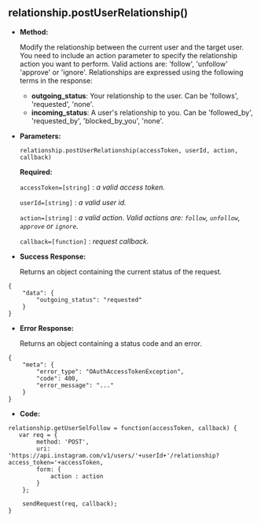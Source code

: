 **relationship.postUserRelationship()**
----

* **Method:**
  
	Modify the relationship between the current user and the target user. You need to include an action parameter to specify the relationship action you want to perform. Valid actions are: 'follow', 'unfollow' 'approve' or 'ignore'. Relationships are expressed using the following terms in the response:

    * **outgoing_status**: Your relationship to the user. Can be 'follows', 'requested', 'none'.
    * **incoming_status**: A user's relationship to you. Can be 'followed_by', 'requested_by', 'blocked_by_you', 'none'.    
	
*  **Parameters:**

	```
	relationship.postUserRelationship(accessToken, userId, action, callback)
	```

   **Required:**
 
   `accessToken=[string]` : *a valid access token.*

   `userId=[string]` : *a valid user id.*

   `action=[string]` : *a valid action. Valid actions are: `follow`, `unfollow`, `approve` or `ignore`.*
   
   `callback=[function]` : *request callback.*
   

* **Success Response:**
	
    Returns an object containing the current status of the request.
	
```
{
    "data": {
        "outgoing_status": "requested"
    }
}
```
 
* **Error Response:**
	
    Returns an object containing a status code and an error.
	
```
{
	"meta": {
		"error_type": "OAuthAccessTokenException",
		"code": 400,
		"error_message": "..."
	}
}
```

* **Code:**

```
relationship.getUserSelFollow = function(accessToken, callback) {
   var req = {
        method: 'POST',
        uri: 'https://api.instagram.com/v1/users/'+userId+'/relationship?access_token='+accessToken,
        form: {
            action : action
        }
    };

    sendRequest(req, callback);
}

```